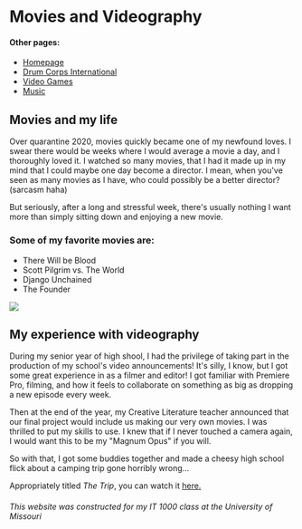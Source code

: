 # Movies and Videography

#### Other pages:

<html>
  <body>
    <ul>
      <li><a href="README.md">Homepage</a></li>
      <li><a href="Drum_Corps.md">Drum Corps International</a></li>
      <li><a href="Video_Games.md">Video Games</a></li>
      <li><a href="Music.md">Music</a></li>
    </ul>
    </body>
  </html>

## Movies and my life   

Over quarantine 2020, movies quickly became one of my newfound loves. I swear there would
be weeks where I would average a movie a day, and I thoroughly loved it. I watched so many
movies, that I had it made up in my mind that I could maybe one day become a director. I 
mean, when you've seen as many movies as I have, who could possibly be a better director?
(sarcasm haha)

But seriously, after a long and stressful week, there's usually nothing I want more than 
simply sitting down and enjoying a new movie.

### Some of my favorite movies are:
* There Will be Blood
* Scott Pilgrim vs. The World
* Django Unchained
* The Founder

![](https://upload.wikimedia.org/wikipedia/en/thumb/d/da/There_Will_Be_Blood_Poster.jpg/220px-There_Will_Be_Blood_Poster.jpg)

## My experience with videography

During my senior year of high shool, I had the privilege of taking part in the production of
my school's video announcements! It's silly, I know, but I got some great experience in as a
filmer and editor! I got familiar with Premiere Pro, filming, and how it feels to collaborate
on something as big as dropping a new episode every week. 

Then at the end of the year, my Creative Literature teacher announced that our final project
would include us making our very own movies. 
I was thrilled to put my skills to use. I knew that if I never touched a camera again, I would
want this to be my "Magnum Opus" if you will.

So with that, I got some buddies together and made a cheesy high school flick about a camping 
trip gone horribly wrong... 

Appropriately titled _The Trip_, you can watch it [here.](https://www.youtube.com/watch?v=iUMiS2Dtqyg)

###### This website was constructed for my IT 1000 class at the University of Missouri
        
       
